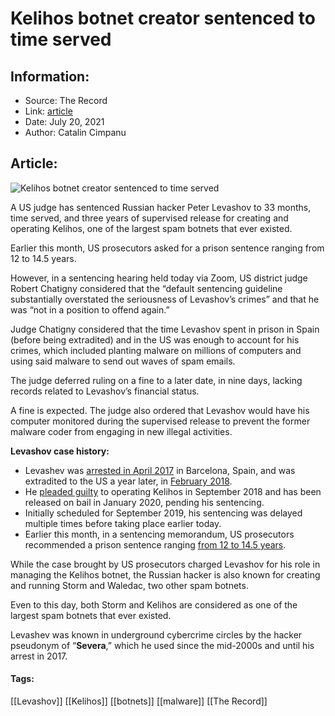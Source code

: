 # Kelihos botnet creator sentenced to time served
### 

## Information:
+ Source: The Record
+ Link: [article](https://therecord.media/kelihos-botnet-creator-sentenced-to-time-served/)
+ Date: July 20, 2021
+ Author: Catalin Cimpanu


## Article:
![Kelihos botnet creator sentenced to time served](https://therecord.media/wp-content/uploads/2021/07/Peter-Levashov.jpg)

A US judge has sentenced Russian hacker Peter Levashov to 33 months, time served, and three years of supervised release for creating and operating Kelihos, one of the largest spam botnets that ever existed.


Earlier this month, US prosecutors asked for a prison sentence ranging from 12 to 14.5 years.


However, in a sentencing hearing held today via Zoom, US district judge Robert Chatigny considered that the “default sentencing guideline substantially overstated the seriousness of Levashov’s crimes” and that he was “not in a position to offend again.”


Judge Chatigny considered that the time Levashov spent in prison in Spain (before being extradited) and in the US was enough to account for his crimes, which included planting malware on millions of computers and using said malware to send out waves of spam emails.


The judge deferred ruling on a fine to a later date, in nine days, lacking records related to Levashov’s financial status.


A fine is expected. The judge also ordered that Levashov would have his computer monitored during the supervised release to prevent the former malware coder from engaging in new illegal activities.


**Levashov case history:**


* Levashev was [arrested in April 2017](https://www.justice.gov/opa/pr/russian-national-indicted-multiple-offenses-connection-kelihos-botnet) in Barcelona, Spain, and was extradited to the US a year later, in [February 2018](https://www.justice.gov/opa/pr/alleged-operator-kelihos-botnet-extradited-spain).
* He [pleaded guilty](https://www.justice.gov/opa/pr/russian-national-who-operated-kelihos-botnet-pleads-guilty-fraud-conspiracy-computer-crime) to operating Kelihos in September 2018 and has been released on bail in January 2020, pending his sentencing.
* Initially scheduled for September 2019, his sentencing was delayed multiple times before taking place earlier today.
* Earlier this month, in a sentencing memorandum, US prosecutors recommended a prison sentence ranging [from 12 to 14.5 years](https://therecord.media/us-seeks-12-to-14-5-years-prison-sentence-for-kelihos-botmaster/).


While the case brought by US prosecutors charged Levashov for his role in managing the Kelihos botnet, the Russian hacker is also known for creating and running Storm and Waledac, two other spam botnets.


Even to this day, both Storm and Kelihos are considered as one of the largest spam botnets that ever existed.


Levashev was known in underground cybercrime circles by the hacker pseudonym of “**Severa**,” which he used since the mid-2000s and until his arrest in 2017.





#### Tags:
[[Levashov]] [[Kelihos]] [[botnets]] [[malware]] [[The Record]]
